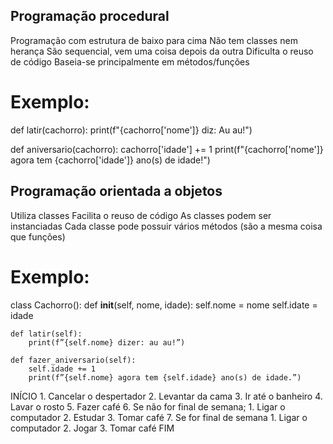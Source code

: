 ## Programação procedural

Programação com estrutura de baixo para cima
Não tem classes nem herança
São sequencial, vem uma coisa depois da outra
Dificulta o reuso de código
Baseia-se principalmente em métodos/funções

# Exemplo:

def latir(cachorro):
	print(f"{cachorro['nome']} diz: Au au!")

def aniversario(cachorro):
	cachorro['idade'] += 1
	print(f"{cachorro['nome']} agora tem {cachorro['idade']} ano(s) de idade!")


## Programação orientada a objetos

Utiliza classes
Facilita o reuso de código
As classes podem ser instanciadas
Cada classe pode possuir vários métodos (são a mesma coisa que funções)

# Exemplo:

class Cachorro():
	def __init__(self, nome, idade):
		self.nome = nome
		self.idate = idade
	
	def latir(self):
		print(f”{self.nome} dizer: au au!”)

	def fazer_aniversario(self):
		self.idade += 1
		print(f”{self.nome} agora tem {self.idade} ano(s) de idade.”)
		



INÍCIO
	1. Cancelar o despertador
	2. Levantar da cama
	3. Ir até o banheiro
	4. Lavar o rosto
	5. Fazer café
	6. Se não for final de semana;
		1. Ligar o computador
		2. Estudar
		3. Tomar café
	7. Se for final de semana
		1. Ligar o computador
		2. Jogar
		3. Tomar café
FIM